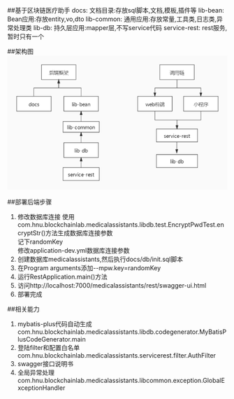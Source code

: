 ##基于区块链医疗助手
docs: 文档目录:存放sql脚本,文档,模板,插件等
lib-bean: Bean应用:存放entity,vo,dto
lib-common: 通用应用:存放常量,工具类,日志类,异常处理类
lib-db: 持久层应用:mapper层,不写service代码
service-rest: rest服务, 暂时只有一个

##架构图
![img.png](docs/img/frameworkImg.jpg)

##部署后端步骤
1. 修改数据库连接
使用com.hnu.blockchainlab.medicalassistants.libdb.test.EncryptPwdTest.encryptStr()方法生成数据库连接参数</br>
记下randomKey   
修改application-dev.yml数据库连接参数
2. 创建数据库medicalassistants,然后执行docs/db/init.sql脚本
3. 在Program arguments添加--mpw.key=randomKey
4. 运行RestApplication.main()方法
5. 访问http://localhost:7000/medicalassistants/rest/swagger-ui.html
6. 部署完成


##相关能力
1. mybatis-plus代码自动生成
   com.hnu.blockchainlab.medicalassistants.libdb.codegenerator.MyBatisPlusCodeGenerator.main
2. 登陆filter和配置白名单
   com.hnu.blockchainlab.medicalassistants.servicerest.filter.AuthFilter
3. swagger接口说明书
4. 全局异常处理
   com.hnu.blockchainlab.medicalassistants.libcommon.exception.GlobalExceptionHandler